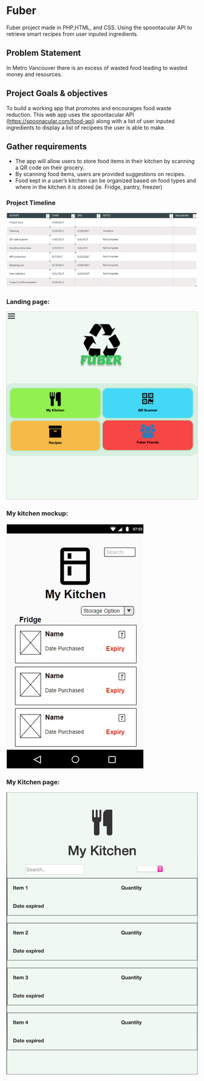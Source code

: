 # Fuber
Fuber project made in PHP,HTML, and CSS.  Using the spoontacular API to retrieve smart recipes from user inputed ingredients.  

## Problem Statement
 In Metro Vancouver there is an excess of wasted food leading to wasted money and resources.

## Project Goals & objectives
 To build a working app that promotes and encourages food waste reduction.  This web app uses the spoontacular API (https://spoonacular.com/food-api) along with a list of user inputed ingredients to display a list of recipees the user is able to make.

## Gather requirements
- The app will allow users to store food items in their kitchen by scanning a QR code on their grocery.
- By scanning food items, users are provided suggestions on recipes. 
- Food kept in a user’s kitchen can be organized based on food types and where in the kitchen it is stored (ie. Fridge, pantry, freezer)

### Project Timeline
![project timeline](/screenshots/projecttimeline.JPG?raw=true "Timeline")




### Landing page:
![Landing page](/screenshots/Landingpage.png?raw=true "Landing Page")

### My kitchen mockup:
![My kitchen mockup](/screenshots/MyKitchenmockup.JPG?raw=true "My Kitchen mockup")

### My Kitchen page:
![my kitchen page](/screenshots/Mykitchen.png?raw=true "My Kitchen")




